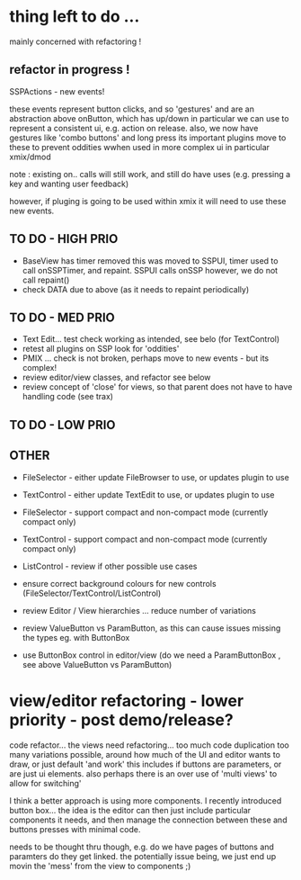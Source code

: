 # thing left to do ...
mainly concerned with refactoring ! 



## refactor in progress !

SSPActions - new events! 

these events represent button clicks, and so 'gestures' and are an abstraction above onButton, which has up/down 
in particular we can use to represent a consistent ui, e.g. action on release.
also, we now have gestures like 'combo buttons' and long press
its important plugins move to these to prevent oddities wwhen used in more complex ui in particular xmix/dmod 

note : existing on.. calls will still work, and still do have uses
(e.g. pressing a key and wanting user feedback)

however, if pluging is going to be used within xmix it will need to use these new events.




TO DO  - HIGH PRIO
------------------
- BaseView has timer removed 
this was moved to SSPUI, timer used to call onSSPTimer, and repaint.
SSPUI calls onSSP however, we do not call repaint()
- check DATA due to above (as it needs to repaint periodically)


TO DO  - MED PRIO
------------------
- Text Edit... test check working as intended, see belo (for TextControl)
- retest all plugins on SSP look for 'oddities'
- PMIX ... check is not broken, perhaps move to new events - but its complex! 
- review editor/view classes, and refactor see below
- review concept of 'close' for views, so that parent does not have to have handling code (see trax)



TO DO  - LOW PRIO
------------------



OTHER
------------------
- FileSelector - either update FileBrowser to use, or updates plugin to use
- TextControl - either update TextEdit to use, or updates plugin to use
- FileSelector - support compact and non-compact mode (currently compact only)
- TextControl - support compact and non-compact mode (currently compact only)
- ListControl - review if other possible use cases
- ensure correct background colours for new controls (FileSelector/TextControl/ListControl)

- review Editor / View hierarchies ... reduce number of variations

- review ValueButton vs ParamButton, as this can cause issues missing the types eg. with ButtonBox
- use ButtonBox control in editor/view (do we need a ParamButtonBox , see above ValueButton vs ParamButton)




# view/editor refactoring - lower priority - post demo/release?
code refactor... the views need refactoring... too much code duplication
too many variations possible, around how much of the UI and editor wants to draw, or just default 'and work'
this includes if buttons are parameters, or are just ui elements.
also perhaps there is an over use of 'multi views' to allow for switching'

I think a better approach is using more components. 
I recently introduced button box... 
the idea is the editor can then just include particular components it needs, 
and then manage the connection between these and buttons presses with minimal code.

needs to be thought thru though, e.g. do we have pages of buttons and paramters do they get linked.
the potentially issue being, we just end up movin the 'mess' from the view to components ;) 
